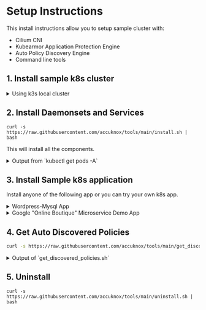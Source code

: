 # Setup Instructions

This install instructions allow you to setup sample cluster with:
* Cilium CNI
* Kubearmor Application Protection Engine
* Auto Policy Discovery Engine
* Command line tools

## 1. Install sample k8s cluster

<details>
  <summary>Using k3s local cluster</summary>
  
#### Install k3s
    
```
curl -sfL https://get.k3s.io | INSTALL_K3S_EXEC='--flannel-backend=none' sh -s - --write-kubeconfig-mode 644
```
    
#### Make k3s cluster config the default

```
export KUBECONFIG=/etc/rancher/k3s/k3s.yaml
```
You can add this to your `.bashrc`. (Note that any other k8s cluster will not be reachable using `kubectl` once you override `KUBECONFIG`).

</details>

## 2. Install Daemonsets and Services

```
curl -s https://raw.githubusercontent.com/accuknox/tools/main/install.sh | bash
```
This will install all the components. 
<details>
  <summary>Output from `kubectl get pods -A`</summary>

 
```
NAMESPACE     NAME                                             READY   STATUS      RESTARTS   AGE
kube-system   helm-install-traefik-crd-gwlpt                   0/1     Completed   0          3h17m
kube-system   helm-install-traefik-lzkqg                       0/1     Completed   1          3h17m
kube-system   svclb-traefik-47bc4                              2/2     Running     2          3h9m
kube-system   metrics-server-86cbb8457f-cw9jd                  1/1     Running     1          3h9m
kube-system   local-path-provisioner-7c7846d5f8-kxdxj          1/1     Running     1          3h3m
kube-system   coredns-7448499f4d-qk6pv                         1/1     Running     0          15m
kube-system   traefik-5ffb8d6846-w8clc                         1/1     Running     1          3h3m
kube-system   cilium-operator-6bbdb895b5-ff752                 1/1     Running     0          12m
kube-system   hubble-relay-84999fcb48-8d5ss                    1/1     Running     0          11m
kube-system   cilium-wkgzn                                     1/1     Running     0          11m
explorer      mysql-0                                          1/1     Running     0          10m
kube-system   kubearmor-67jtk                                  1/1     Running     0          8m34s
kube-system   kubearmor-policy-manager-986bd8dbc-4s79d         2/2     Running     0          8m34s
kube-system   kubearmor-host-policy-manager-5bcccfc4f5-gkbck   2/2     Running     0          8m34s
kube-system   kubearmor-relay-645667c695-brzpg                 1/1     Running     0          8m34s
explorer      knoxautopolicy-6bf6c98dbb-pfwt9                  1/1     Running     0          8m20s
```
    
We have following installed:
* kubearmor protection engine
* cilium CNI
* Auto policy discovery engine
* MySQL database to keep discovered policies
* Hubble Relay and KubeArmor Relay

</details>

## 3. Install Sample k8s application

Install anyone of the following app or you can try your own k8s app.

<details>
  <summary>Wordpress-Mysql App</summary>

```
kubectl apply -f https://raw.githubusercontent.com/kubearmor/KubeArmor/main/examples/wordpress-mysql/wordpress-mysql-deployment.yaml
```
</details>

<details>
  <summary>Google "Online Boutique" Microservice Demo App</summary>
    
[Application Reference](https://github.com/GoogleCloudPlatform/microservices-demo)

```
kubectl apply -f https://raw.githubusercontent.com/kubearmor/KubeArmor/main/examples/wordpress-mysql/wordpress-mysql-deployment.yaml
```
</details>

## 4. Get Auto Discovered Policies

```bash
curl -s https://raw.githubusercontent.com/accuknox/tools/main/get_discovered_yamls.sh | bash
```

<details>
  <summary>Output of `get_discovered_policies.sh`</summary>

```bash
❯ curl -s https://raw.githubusercontent.com/accuknox/tools/main/get_discovered_yamls.sh | bash
Downloading discovered policies from pod=knoxautopolicy-6bf6c98dbb-pfwt9
Got 38 cilium policies for namespace=default in file cilium_policies_default.yaml
Got 4 cilium policies for namespace=explorer in file cilium_policies_explorer.yaml
Got 13 cilium policies for namespace=kube-system in file cilium_policies_kube-system.yaml
Got 38 knox policies for namespace=default in file knox_net_policies_default.yaml
Got 4 knox policies for namespace=explorer in file knox_net_policies_explorer.yaml
Got 13 knox policies for namespace=kube-system in file knox_net_policies_kube-system.yaml
Got 146 kubearmor policies in file kubearmor_policies.yaml
```
</details>

## 5. Uninstall

```
curl -s https://raw.githubusercontent.com/accuknox/tools/main/uninstall.sh | bash
```

